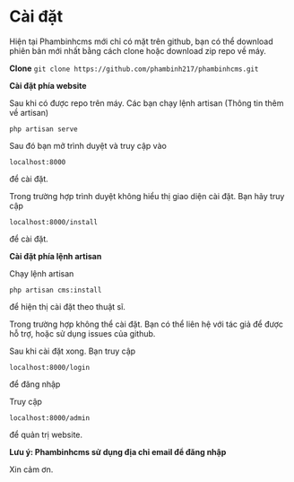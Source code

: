 # Cài đặt
Hiện tại Phambinhcms mới chỉ có mặt trên github, bạn có thể download phiên bản mới nhất bằng cách clone hoặc download zip repo về máy.

**Clone**
`git clone https://github.com/phambinh217/phambinhcms.git`

**Cài đặt phía website**

Sau khi có được repo trên máy. Các bạn chạy lệnh artisan (Thông tin thêm về artisan)

`php artisan serve`

Sau đó bạn mở trình duyệt và truy cập vào

`localhost:8000`

để cài đặt.

Trong trường hợp trình duyệt không hiểu thị giao diện cài đặt. Bạn hãy truy cập

`localhost:8000/install`

để cài đặt.

**Cài đặt phía lệnh artisan**

Chạy lệnh artisan

`php artisan cms:install`

để hiện thị cài đặt theo thuật sĩ.

Trong trường hợp không thể cài đặt. Bạn có thể liên hệ với tác giả để được hỗ trợ, hoặc sử dụng issues của github.

Sau khi cài đặt xong. Bạn truy cập

`localhost:8000/login`

để đăng nhập

Truy cập 

`localhost:8000/admin`

để quản trị website.


**Lưu ý: Phambinhcms sử dụng địa chỉ email để đăng nhập**

Xin cảm ơn.
